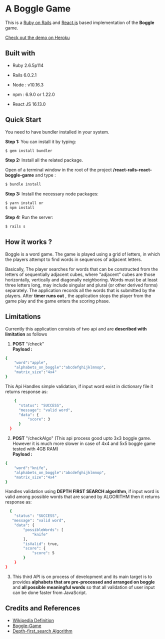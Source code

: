 
# A Boggle Game

This is a [Ruby on Rails](https://rubyonrails.org/) and [React.js](https://reactjs.org/) based implementation of the **Boggle** game.



[Check out the demo on Heroku](https://stormy-temple-09691.herokuapp.com/)



## Built with

- Ruby 2.6.5p114

- Rails 6.0.2.1

- Node : v10.16.3

- npm : 6.9.0 or 1.22.0

- React JS 16.13.0

  

## Quick Start

You need to have bundler installed in your system.

**Step 1:** You can install it by typing:

```bash
$ gem install bundler
```



**Step 2:** Install all the related package.

Open of a terminal window in the root of the project **/react-rails-react-boggle-game** and type :

```bash
$ bundle install
```



**Step 3:** Install the necessary node packages:

```bash
$ yarn install or 
$ npm install
```



**Step 4:** Run the server:

```bash
$ rails s
```

## How it works ?

Boggle is a word game. The game is played using a grid of letters, in which the players attempt to find words in sequences of adjacent letters. 

Basically, The player searches for words that can be constructed from the letters of sequentially adjacent cubes, where "adjacent" cubes are those  horizontally, vertically and diagonally neighboring. Words must be at  least three letters long, may include singular and plural (or other derived forms) separately. The application records all the words that is submitted by the players. After **timer runs out** , the application stops the player from the game play and the game enters the scoring phase. 

## Limitations
Currently this application consists of two api and are **described with limitation** as follows

1.  **POST** "/check"  
    **Payload :**  <br/>
```bash
{
	"word":"apple",
	"alphabets_on_boggle":"abcdefghijklmnop",
	"matrix_size":"4x4"
}
```
This Api Handles simple validation, if input word exist in dictionary file it returns response as:

```bash
    {
      "status": "SUCCESS",
      "message": "valid word",
      "data": {
          "score": 3
      }
  }
  ```

2. **POST** "/checkAlgo"  (This api process good upto 3x3 boggle game. However it is much more slower in case of 4x4 and 5x5 boggle game tested with 4GB RAM) <br/>
    **Payload :** 
```bash
{
	"word":"knife",
	"alphabets_on_boggle":"abcdefghijklmnop",
	"matrix_size":"4x4"
}
```

Handles validation using **DEPTH FIRST SEARCH algorithm**,
   if input word is valid among possible words that are scaned by ALGORITHM then it returns response as:
   ```bash
     {
       "status": "SUCCESS",
      "message": "valid word",
       "data": {
           "possibleWords": [
               "knife"
           ],
           "isValid": true,
           "score": {
               "score": 5
           }
       }
   }
```

3. This third API is on process of development and its main target is to provides **alphabets that are pre-processed and arranged on boggle** and **all possible meaningful words**  so that all validation of user input can be done faster from JavaScript. 

## Credits and References

- [Wikipedia Definition](https://en.wikipedia.org/wiki/Boggle)
- [Boggle-Game](https://wordtwist.puzzlebaron.com/init.php)
- [Depth-first_search Algorithm](https://en.wikipedia.org/wiki/Depth-first_search) 